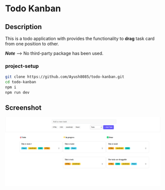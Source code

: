 # Todo Kanban

## Description
<p>This is a todo application with provides the functionality to <b>drag</b> task card from one position to other.</p>

***Note*** --> <span>No third-party package has been used.</span>


### project-setup
```bash
git clone https://github.com/Ayush8085/todo-kanban.git
cd todo-kanban
npm i
npm run dev
```

## Screenshot
<img src="./screenshot/todo_kanban.png"/>